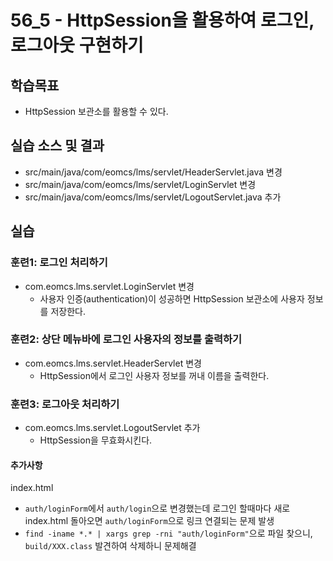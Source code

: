 # 56_5 - HttpSession을 활용하여 로그인, 로그아웃 구현하기

## 학습목표

- HttpSession 보관소를 활용할 수 있다.

## 실습 소스 및 결과

- src/main/java/com/eomcs/lms/servlet/HeaderServlet.java 변경
- src/main/java/com/eomcs/lms/servlet/LoginServlet 변경
- src/main/java/com/eomcs/lms/servlet/LogoutServlet.java 추가


## 실습  

### 훈련1: 로그인 처리하기

- com.eomcs.lms.servlet.LoginServlet 변경
  - 사용자 인증(authentication)이 성공하면 HttpSession 보관소에 사용자 정보를 저장한다.
  
### 훈련2: 상단 메뉴바에 로그인 사용자의 정보를 출력하기

- com.eomcs.lms.servlet.HeaderServlet 변경
  - HttpSession에서 로그인 사용자 정보를 꺼내 이름을 출력한다.
  
### 훈련3: 로그아웃 처리하기

- com.eomcs.lms.servlet.LogoutServlet 추가
  - HttpSession을 무효화시킨다.

#### 추가사항
index.html
- `auth/loginForm`에서 `auth/login`으로 변경했는데 로그인 할때마다 새로 index.html 돌아오면 `auth/loginForm`으로 링크 연결되는 문제 발생
- `find -iname *.* | xargs grep -rni "auth/loginForm"`으로 파일 찾으니, `build/XXX.class` 발견하여 삭제하니 문제해결